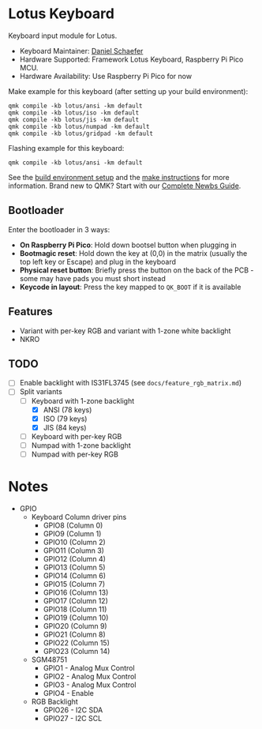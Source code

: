 # Lotus Keyboard

Keyboard input module for Lotus.

* Keyboard Maintainer: [Daniel Schaefer](https://github.com/JohnAZoidberg)
* Hardware Supported: Framework Lotus Keyboard, Raspberry Pi Pico MCU.
* Hardware Availability: Use Raspberry Pi Pico for now

Make example for this keyboard (after setting up your build environment):

    qmk compile -kb lotus/ansi -km default
    qmk compile -kb lotus/iso -km default
    qmk compile -kb lotus/jis -km default
    qmk compile -kb lotus/numpad -km default
    qmk compile -kb lotus/gridpad -km default

Flashing example for this keyboard:

    qmk compile -kb lotus/ansi -km default

See the [build environment setup](https://docs.qmk.fm/#/getting_started_build_tools) and the [make instructions](https://docs.qmk.fm/#/getting_started_make_guide) for more information. Brand new to QMK? Start with our [Complete Newbs Guide](https://docs.qmk.fm/#/newbs).

## Bootloader

Enter the bootloader in 3 ways:

* **On Raspberry Pi Pico**: Hold down bootsel button when plugging in
* **Bootmagic reset**: Hold down the key at (0,0) in the matrix (usually the top left key or Escape) and plug in the keyboard
* **Physical reset button**: Briefly press the button on the back of the PCB - some may have pads you must short instead
* **Keycode in layout**: Press the key mapped to `QK_BOOT` if it is available

## Features

- Variant with per-key RGB and variant with 1-zone white backlight
- NKRO

## TODO

- [ ] Enable backlight with IS31FL3745 (see `docs/feature_rgb_matrix.md`)
- [ ] Split variants
  - [ ] Keyboard with 1-zone backlight
    - [x] ANSI (78 keys)
    - [x] ISO (79 keys)
    - [x] JIS (84 keys)
  - [ ] Keyboard with per-key RGB
  - [ ] Numpad with 1-zone backlight
  - [ ] Numpad with per-key RGB

# Notes

- GPIO
  - Keyboard Column driver pins
    - GPIO8  (Column  0)
    - GPIO9  (Column  1)
    - GPIO10 (Column  2)
    - GPIO11 (Column  3)
    - GPIO12 (Column  4)
    - GPIO13 (Column  5)
    - GPIO14 (Column  6)
    - GPIO15 (Column  7)
    - GPIO16 (Column 13)
    - GPIO17 (Column 12)
    - GPIO18 (Column 11)
    - GPIO19 (Column 10)
    - GPIO20 (Column  9)
    - GPIO21 (Column  8)
    - GPIO22 (Column 15)
    - GPIO23 (Column 14)
  - SGM48751
    - GPIO1 - Analog Mux Control
    - GPIO2 - Analog Mux Control
    - GPIO3 - Analog Mux Control
    - GPIO4 - Enable
  - RGB Backlight
    - GPIO26 - I2C SDA
    - GPIO27 - I2C SCL
